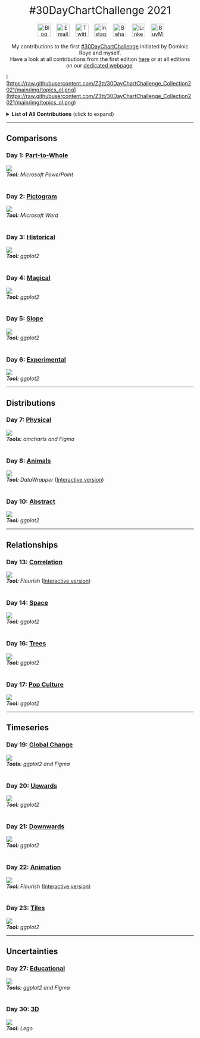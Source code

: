 <h1 style="font-weight:normal" align="center">
  &nbsp;#30DayChartChallenge 2021&nbsp;
</h1>

<div align="center">

&nbsp;&nbsp;&nbsp;
<a href="https://www.cedricscherer.com"><img border="0" alt="Blog" src="https://assets.dryicons.com/uploads/icon/svg/4926/home.svg" width="35" height="35"></a>&nbsp;&nbsp;&nbsp;
<a href="mailto:info@data-vizard.com"><img border="0" alt="Email" src="https://assets.dryicons.com/uploads/icon/svg/8009/02dc3a5c-6504-4347-85fb-3f510cfecc45.svg" width="35" height="35"></a>&nbsp;&nbsp;&nbsp;
<a href="https://twitter.com/CedScherer"><img border="0" alt="Twitter" src="https://assets.dryicons.com/uploads/icon/svg/8385/c23f7ffc-ca8d-4246-8978-ce9f6d5bcc99.svg" width="35" height="35"></a>&nbsp;&nbsp;&nbsp;
<a href="https://www.instagram.com/cedscherer/"><img border="0" alt="Instagram" src="https://assets.dryicons.com/uploads/icon/svg/8330/62263227-bb78-4b42-a9a9-e222e0cc7b97.svg" width="35" height="35"></a>&nbsp;&nbsp;&nbsp;
<a href="https://www.behance.net/cedscherer"><img border="0" alt="Behance" src="https://assets.dryicons.com/uploads/icon/svg/8264/04073ce3-5b98-4f32-88d3-82b2ef828066.svg" width="35" height="35"></a>&nbsp;&nbsp;&nbsp;
<a href="https://www.linkedin.com/in/cedricpscherer/"><img border="0" alt="LinkedIn" src="https://assets.dryicons.com/uploads/icon/svg/8337/a347cd89-1662-4421-be90-58e5e8004eae.svg" width="35" height="35"></a>&nbsp;&nbsp;&nbsp;
<a href="https://www.buymeacoffee.com/z3tt"><img border="0" alt="BuyMeACoffee" src="https://www.buymeacoffee.com/assets/img/guidelines/logo-mark-3.svg" width="35" height="35"></a>&nbsp;&nbsp;&nbsp;

My contributions to the first [#30DayChartChallenge](https://twitter.com/tjukanov/status/1187713840550744066) initiated by Dominic Roye and myself.  
Have a look at all contributions from the first edition [here](https://github.com/z3tt/30DayChartChallenge_Collection2021) or at all editions on our [dedicated webpage](http://30daychartchallenge.org/).

</div>

![https://raw.githubusercontent.com/Z3tt/30DayChartChallenge_Collection2021/main/img/topics_ol.png](https://raw.githubusercontent.com/Z3tt/30DayChartChallenge_Collection2021/main/img/topics_ol.png)

<details>
  <summary><b>List of All Contributions</b> (click to expand)</summary>

<!-- toc -->
* Comparisons
  + Day 1: [Part-to-Whole](https://github.com/z3tt/30DayChartChallenge2021/tree/main/01_part_to_whole/)
  + Day 2: [Pictogram](https://github.com/z3tt/30DayChartChallenge2021/tree/main/02_pictogram/)
  + Day 3: [Historical](https://github.com/z3tt/30DayChartChallenge2021/tree/main/03_historical/)
  + Day 4: [Magical](https://github.com/z3tt/30DayChartChallenge2021/tree/main/04_magical/)
  + Day 5: [Slope](https://github.com/z3tt/30DayChartChallenge2021/tree/main/05_slope/)
  + Day 6: [Experimental](https://github.com/z3tt/30DayChartChallenge2021/tree/main/06_experimental/)
* Distributions
  + Day 7: [Physical](https://github.com/z3tt/30DayChartChallenge2021/tree/main/07_physical/)
  + Day 8: [Animals](https://github.com/z3tt/30DayChartChallenge2021/tree/main/08_animals/)
  + Day 9: Statistics
  + Day 10: [Abstract](https://github.com/z3tt/30DayChartChallenge2021/tree/main/10_abstract/)
  + Day 11: Circular
  + Day 12: Strips
* Relationships
  + Day 13: [Correlation](https://github.com/z3tt/30DayChartChallenge2021/tree/main/13_correlation/)
  + Day 14: [Space](https://github.com/z3tt/30DayChartChallenge2021/tree/main/14_space/)
  + Day 15: Multivariate
  + Day 16: [Trees](https://github.com/z3tt/30DayChartChallenge2021/tree/main/16_trees/)
  + Day 17: [Pop Culture](https://github.com/z3tt/30DayChartChallenge2021/tree/main/17_pop_culture/)
  + Day 18: Connections
* Timeseries
  + Day 19: [Global Change](https://github.com/z3tt/30DayChartChallenge2021/tree/main/19_global_change/)
  + Day 20: [Upwards](https://raw.githubusercontent.com/z3tt/30DayChartChallenge2021/main/20_upwards/)
  + Day 21: [Downwards](https://github.com/z3tt/30DayChartChallenge2021/tree/main/21_downwards)
  + Day 22: [Animation](https://github.com/z3tt/30DayChartChallenge2021/tree/main/22_animation/)
  + Day 23: [Tiles](https://github.com/z3tt/30DayChartChallenge2021/tree/main/23_tiles/)
  + Day 24: Monochrome
* Uncertainties:
  + Day 25: Demographic
  + Day 26: Trends
  + [Day 27: Educational](https://github.com/z3tt/30DayChartChallenge2021/tree/main/27_educational/)
  + Day 28: Future
  + Day 29: Deviations
  + [Day 30: 3D](https://github.com/z3tt/30DayChartChallenge2021/tree/main/30_3D/)
<!-- tocstop -->

</details>

***

## Comparisons

### Day 1: [Part-to-Whole](https://github.com/z3tt/30DayChartChallenge2021/tree/main/01_part_to_whole)
![](https://raw.githubusercontent.com/z3tt/30DayChartChallenge2021/main/01_part_to_whole/01_part_to_whole_v1.png)<br>***Tool:*** *Microsoft PowerPoint*<br><br>

### Day 2: [Pictogram](https://github.com/z3tt/30DayChartChallenge2021/tree/main/02_pictogram)
![](https://raw.githubusercontent.com/z3tt/30DayChartChallenge2021/main/02_pictogram/02_pictogram_en.png)<br>***Tool:*** *Microsoft Word*<br><br>

### Day 3: [Historical](https://github.com/z3tt/30DayChartChallenge2021/tree/main/03_historical)
![](https://raw.githubusercontent.com/z3tt/30DayChartChallenge2021/main/03_historical/03_historical.png)<br>***Tool:*** *ggplot2*<br><br>

### Day 4: [Magical](https://github.com/z3tt/30DayChartChallenge2021/tree/main/04_magical)
![](https://raw.githubusercontent.com/z3tt/30DayChartChallenge2021/main/04_magical/04_magical.png)<br>***Tool:*** *ggplot2*<br><br>

### Day 5: [Slope](https://github.com/z3tt/30DayChartChallenge2021/tree/main/05_slope)
![](https://raw.githubusercontent.com/z3tt/30DayChartChallenge2021/main/05_slope/05_slope.png)<br>***Tool:*** *ggplot2*<br><br>

### Day 6: [Experimental](https://github.com/z3tt/30DayChartChallenge2021/tree/main/06_experimental)
![](https://raw.githubusercontent.com/z3tt/30DayChartChallenge2021/main/06_experimental/06_experimental.png)<br>***Tool:*** *ggplot2*<br>

***

## Distributions

### Day 7: [Physical](https://github.com/z3tt/30DayChartChallenge2021/tree/main/07_physical)
![](https://raw.githubusercontent.com/z3tt/30DayChartChallenge2021/main/07_physical/07_physical.png)<br>***Tools:*** *amcharts and Figma*<br><br>

### Day 8: [Animals](https://github.com/z3tt/30DayChartChallenge2021/tree/main/08_animals)
![](https://raw.githubusercontent.com/z3tt/30DayChartChallenge2021/main/08_animals/08_animals_log.png)<br>***Tool:*** *DataWrapper* ([Interactive version](https://datawrapper.dwcdn.net/E883b/2/))<br><br>

### Day 10: [Abstract](https://github.com/z3tt/30DayChartChallenge2021/tree/main/10_abstract)
![](https://raw.githubusercontent.com/z3tt/30DayChartChallenge2021/main/10_abstract/10_abstract_turbo.png)<br>***Tool:*** *ggplot2*<br>

***

## Relationships

### Day 13: [Correlation](https://github.com/z3tt/30DayChartChallenge2021/tree/main/13_correlation)
![](https://raw.githubusercontent.com/z3tt/30DayChartChallenge2021/main/13_correlation/13_correlation.png)<br>***Tool:*** *Flourish* ([Interactive version](https://public.flourish.studio/visualisation/5846249/))<br><br>

### Day 14: [Space](https://github.com/z3tt/30DayChartChallenge2021/tree/main/14_space)
![](https://raw.githubusercontent.com/z3tt/30DayChartChallenge2021/main/14_space/14_space_mono.png)<br>***Tool:*** *ggplot2*<br><br>

### Day 16: [Trees](https://github.com/z3tt/30DayChartChallenge2021/tree/main/16_trees)
![](https://raw.githubusercontent.com/z3tt/30DayChartChallenge2021/main/16_trees/16_trees.png)<br>***Tool:*** *ggplot2*<br><br>

### Day 17: [Pop Culture](https://github.com/z3tt/30DayChartChallenge2021/tree/main/17_pop_culture)
![](https://raw.githubusercontent.com/z3tt/30DayChartChallenge2021/main/17_pop_culture/17_pop_culture.png)<br>***Tool:*** *ggplot2*<br>

***

## Timeseries

### Day 19: [Global Change](https://github.com/z3tt/30DayChartChallenge2021/tree/main/19_global_change)
![](https://raw.githubusercontent.com/z3tt/30DayChartChallenge2021/main/19_global_change/19_global_change.png)<br>***Tools:*** *ggplot2 and Figma*<br><br>

### Day 20: [Upwards](https://github.com/z3tt/30DayChartChallenge2021/tree/main/20_upwards)
![](https://raw.githubusercontent.com/z3tt/30DayChartChallenge2021/main/20_upwards/20_upwards.png)<br>***Tool:*** *ggplot2*<br><br>

### Day 21: [Downwards](https://github.com/z3tt/30DayChartChallenge2021/tree/main/21_downwards)
![](https://raw.githubusercontent.com/z3tt/30DayChartChallenge2021/main/21_downwards/21_downwards.png)<br>***Tool:*** *ggplot2*<br><br>

### Day 22: [Animation](https://github.com/z3tt/30DayChartChallenge2021/tree/main/22_animation)
![](https://raw.githubusercontent.com/z3tt/30DayChartChallenge2021/main/22_animation/22_animation.png)<br>***Tool:*** *Flourish* ([Interactive version](https://public.flourish.studio/visualisation/5939637))<br><br>

### Day 23: [Tiles](https://github.com/z3tt/30DayChartChallenge2021/tree/main/23_tiles)
![](https://raw.githubusercontent.com/z3tt/30DayChartChallenge2021/main/23_tiles/23_tiles.png)<br>***Tool:*** *ggplot2*<br>

***

## Uncertainties

### Day 27: [Educational](https://github.com/z3tt/30DayChartChallenge2021/tree/main/27_educational)
![](https://raw.githubusercontent.com/z3tt/30DayChartChallenge2021/main/27_educational/27_educational.png)<br>***Tools:*** *ggplot2 and Figma*<br><br>

### Day 30: [3D](https://github.com/z3tt/30DayChartChallenge2021/tree/main/30_3D)
![](https://raw.githubusercontent.com/z3tt/30DayChartChallenge2021/main/30_3D/30_3D.png)<br>***Tool:*** *Lego*
